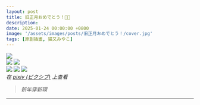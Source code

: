 ```yaml
---
layout: post
title: 旧正月おめでとう！🪭✨
description: 
date: 2025-01-24 00:00:00 +0800
image: '/assets/images/posts/旧正月おめでとう！/cover.jpg'
tags: [原創插畫, 猫又みやこ]
---
```


<div class="gallery-box">
  <div class="gallery">
    <img src="/assets/images/posts/旧正月おめでとう！/126522361_p0.jpg" loading="lazy">
  </div>
</div>

<div class="gallery-box">
  <div class="gallery">
    <img src="/assets/images/posts/旧正月おめでとう！/126522361_p1.jpg" loading="lazy">
    <img src="/assets/images/posts/旧正月おめでとう！/126522361_p2.jpg" loading="lazy">
  </div>
</div>

<div class="gallery-box">
  <div class="gallery">
    <img src="/assets/images/posts/旧正月おめでとう！/126522361_p3.jpg" loading="lazy">
    <img src="/assets/images/posts/旧正月おめでとう！/126522361_p4.jpg" loading="lazy">
    <img src="/assets/images/posts/旧正月おめでとう！/126522361_p5.jpg" loading="lazy">
  </div>
  <em>在 <a href="https://www.pixiv.net/artworks/126522361">pixiv (ピクシブ)</a> 上查看</em>
</div>

> <cite>新年穿新環<cite>

***